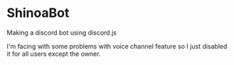 # ShinoaBot
Making a discord bot using discord.js 

I'm facing with some problems with voice channel feature so I just disabled it for all users except the owner.